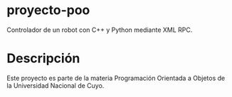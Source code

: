 # proyecto-poo
Controlador de un robot con C++ y Python mediante XML RPC.

# Descripción

Este proyecto es parte de la materia Programación Orientada a Objetos de la Universidad Nacional de Cuyo.